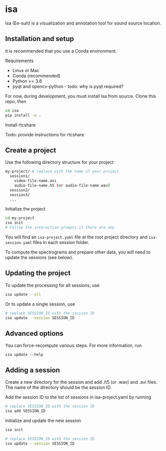 # isa

Isa (Ee-suh) is a visualization and annotation tool for sound source location.

## Installation and setup
It is recommended that you use a Conda environment.

Requirements
* Linux or Mac
* Conda (recommended)
* Python >= 3.8
* pyqt and opencv-python - todo: why is pyqt required?

For now, during development, you must install isa from source. Clone this repo, then

```bash
cd isa
pip install -e .
```

Install rtcshare

Todo: provide instructions for rtcshare

## Create a project

Use the following directory structure for your project

```bash
my-project/ # replace with the name of your project
  session1/
    video-file-name.avi
    audio-file-name.h5 (or audio-file-name.wav)
  session2/
  session3/
  ...
```

Initialize the project

```bash
cd my-project
isa init
# Follow the interactive prompts if there are any
```

You will find an `isa-project.yaml` file at the root project directory and `isa-session.yaml` files in each session folder.

To compute the spectrograms and prepare other data, you will need to update the sessions (see below).

## Updating the project

To update the processing for all sessions, use

```bash
isa update --all
```

Or to update a single session, use

```bash
# replace SESSION_ID with the session ID
isa update --session SESSION_ID
```

## Advanced options

You can force-recompute various steps. For more information, run

```
isa update --help
```

## Adding a session

Create a new directory for the session and add .h5 (or .wav) and .avi files. The name of the directory should be the session ID.

Add the session ID to the list of sessions in isa-project.yaml by running

```bash
# replace SESSION_ID with the session ID
isa add SESSION_ID
```

Initialize and update the new session

```bash
isa init

# replace SESSION_ID with the session ID
isa update --session SESSION_ID
```

